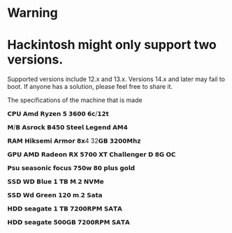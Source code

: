# Warning

# Hackintosh might only support two versions.

Supported versions include 12.x and 13.x. Versions 14.x and later may fail to boot. If anyone has a solution, please feel free to share it.

The specifications of the machine that is made

𝗖𝗣𝗨 𝗔𝗺𝗱 𝗥𝘆𝘇𝗲𝗻 𝟱 𝟯𝟲𝟬𝟬 𝟲𝗰/𝟭𝟮𝘁

𝗠/𝗕 𝗔𝘀𝗿𝗼𝗰𝗸 𝗕𝟰𝟱𝟬 𝗦𝘁𝗲𝗲𝗹 𝗟𝗲𝗴𝗲𝗻𝗱 𝗔𝗠𝟰

𝗥𝗔𝗠 𝗛𝗶𝗸𝘀𝗲𝗺𝗶 𝗔𝗿𝗺𝗼𝗿 𝟴𝘅4 32𝗚𝗕 𝟯𝟮𝟬𝟬𝗠𝗵𝘇

𝗚𝗣𝗨 𝗔𝗠𝗗 𝗥𝗮𝗱𝗲𝗼𝗻 𝗥𝗫 𝟱𝟳𝟬𝟬 𝗫𝗧 𝗖𝗵𝗮𝗹𝗹𝗲𝗻𝗴𝗲𝗿 𝗗 𝟴𝗚 𝗢𝗖

𝗣𝘀𝘂 𝘀𝗲𝗮𝘀𝗼𝗻𝗶𝗰 𝗳𝗼𝗰𝘂𝘀 𝟳𝟱𝟬𝘄 𝟴𝟬 𝗽𝗹𝘂𝘀 𝗴𝗼𝗹𝗱

𝗦𝗦𝗗 𝗪𝗗 𝗕𝗹𝘂𝗲 𝟭 𝗧𝗕 𝗠.𝟮 𝗡𝗩𝗠𝗲

𝗦𝗦𝗗 𝗪𝗱 𝗚𝗿𝗲𝗲𝗻 𝟭𝟮𝟬 𝗺.𝟮 𝗦𝗮𝘁𝗮

𝗛𝗗𝗗 𝘀𝗲𝗮𝗴𝗮𝘁𝗲 𝟭 𝗧𝗕 𝟳𝟮𝟬𝟬𝗥𝗣𝗠 𝗦𝗔𝗧𝗔

𝗛𝗗𝗗 𝘀𝗲𝗮𝗴𝗮𝘁𝗲 𝟱𝟬𝟬𝗚𝗕 𝟳𝟮𝟬𝟬𝗥𝗣𝗠 𝗦𝗔𝗧𝗔
